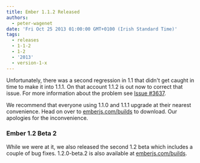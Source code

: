 ```yaml
---
title: Ember 1.1.2 Released
authors:
  - peter-wagenet
date: 'Fri Oct 25 2013 01:00:00 GMT+0100 (Irish Standard Time)'
tags:
  - releases
  - 1-1-2
  - 1-2
  - '2013'
  - version-1-x
---
```



Unfortunately, there was a second regression in 1.1 that didn't get
caught in time to make it into 1.1.1. On that account 1.1.2 is out now
to correct that issue. For more information about the problem see
[Issue #3637](https://github.com/emberjs/ember.js/issues/3637).

We recommend that everyone using 1.1.0 and 1.1.1 upgrade at their
nearest convenience. Head on over to [emberjs.com/builds](/builds)
to download. Our apologies for the inconvenience.

### Ember 1.2 Beta 2

While we were at it, we also released the second 1.2 beta which includes
a couple of bug fixes. 1.2.0-beta.2 is also available at
[emberjs.com/builds](/builds).
